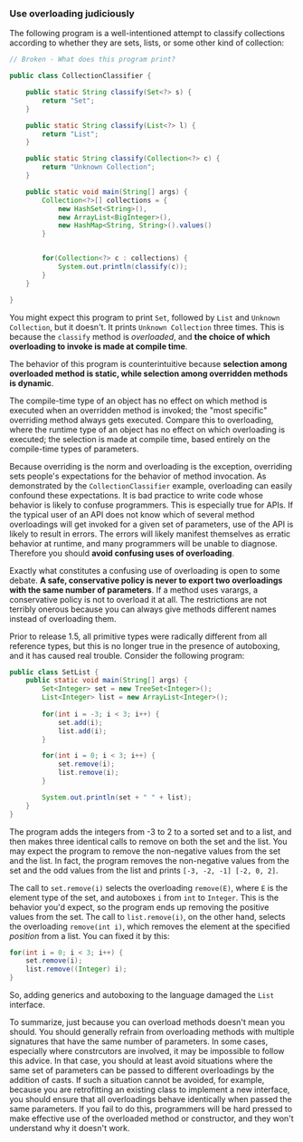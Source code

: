 ### Use overloading judiciously

The following program is a well-intentioned attempt to classify collections according to whether they are sets, lists, or some other kind of collection:

```java
// Broken - What does this program print?

public class CollectionClassifier {

	public static String classify(Set<?> s) {
		return "Set";
	}

	public static String classify(List<?> l) {
		return "List";
	}

	public static String classify(Collection<?> c) {
		return "Unknown Collection";
	}

	public static void main(String[] args) {
		Collection<?>[] collections = {
			new HashSet<String>(),
			new ArrayList<BigInteger>(),
			new HashMap<String, String>().values()
		}


		for(Collection<?> c : collections) {
			System.out.println(classify(c));
		}
	}

}
```

You might expect this program to print `Set`, followed by `List` and `Unknown Collection`, but it doesn't.  It prints `Unknown Collection` three times. This is because the `classify` method is *overloaded*, and **the choice of which overloading to invoke is made at compile time**.

The behavior of this program is counterintuitive because **selection among overloaded method is static, while selection among overridden methods is dynamic**.

The compile-time type of an object has no effect on which method is executed when an overridden method is invoked; the "most specific" overriding method always gets executed. Compare this to overloading, where the runtime type of an object has no effect on which overloading is executed; the selection is made at compile time, based entirely on the compile-time types of parameters.

Because overriding is the norm and overloading is the exception, overriding sets people's expectations for the behavior of method invocation. As demonstrated by the `CollectionClassifier` example, overloading can easily confound these expectations. It is bad practice to write code whose behavior is likely to confuse programmers. This is especially true for APIs. If the typical user of an API does not know which of several method overloadings will get invoked for a given set of parameters, use of the API is likely to result in errors. The errors will likely manifest themselves as erratic behavior at runtime, and many programmers will be unable to diagnose. Therefore you should **avoid confusing uses of overloading**.

Exactly what constitutes a confusing use of overloading is open to some debate. **A safe, conservative policy is never to export two overloadings with the same number of parameters**. If a method uses varargs, a conservative policy is not to overload it at all. The restrictions are not terribly onerous because you can always give methods different names instead of overloading them.

Prior to release 1.5, all primitive types were radically different from all reference types, but this is no longer true in the presence of autoboxing, and it has caused real trouble. Consider the following program:

```java
public class SetList {
	public static void main(String[] args) {
		Set<Integer> set = new TreeSet<Integer>();
		List<Integer> list = new ArrayList<Integer>();
		
		for(int i = -3; i < 3; i++) {
			set.add(i);
			list.add(i);
		}

		for(int i = 0; i < 3; i++) {
			set.remove(i);
			list.remove(i);
		}

		System.out.println(set + " " + list);
	}	
}
```

The program adds the integers from -3 to 2 to a sorted set and to a list, and then makes three identical calls to remove on both the set and the list. You may expect the program to remove the non-negative values from the set and the list. In fact, the program removes the non-negative values from the set and the odd values from the list and prints `[-3, -2, -1] [-2, 0, 2]`.

The call to `set.remove(i)` selects the overloading `remove(E)`, where `E` is the element type of the set, and autoboxes `i` from `int` to `Integer`. This is the behavior you'd expect, so the program ends up removing the positive values from the set. The call to `list.remove(i)`, on the other hand, selects the overloading `remove(int i)`, which removes the element at the specified *position* from a list. You can fixed it by this:

```java
for(int i = 0; i < 3; i++) {
	set.remove(i);
	list.remove((Integer) i);
}
```

So, adding generics and autoboxing to the language damaged the `List` interface.

To summarize, just because you can overload methods doesn't mean you should. You should generally refrain from overloading methods with multiple signatures that have the same number of parameters. In some cases, especially where constrcutors are involved, it may be impossible to follow this advice. In that case, you should at least avoid situations where the same set of parameters can be passed to different overloadings by the addition of casts. If such a situation cannot be avoided, for example, because you are retrofitting an existing class to implement a new interface, you should ensure that all overloadings behave identically when passed the same parameters. If you fail to do this, programmers will be hard pressed to make effective use of the overloaded method or constructor, and they won't understand why it doesn't work.